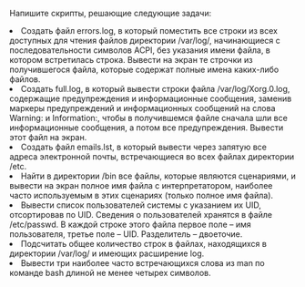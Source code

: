 Напишите скрипты, решающие следующие задачи: 
<li>Создать файл errors.log, в который поместить все строки из всех 
доступных для чтения файлов директории /var/log/, начинающиеся 
c последовательности символов ACPI, без указания имени файла, в 
котором встретилась строка. Вывести на экран те строчки из 
получившегося файла, которые содержат полные имена каких-либо 
файлов. 
<li>Создать full.log, в который вывести строки файла 
/var/log/Xorg.0.log, содержащие предупреждения и 
информационные сообщения, заменив маркеры предупреждений и 
информационных сообщений на слова Warning: и Information:, 
чтобы в получившемся файле сначала шли все информационные 
сообщения, а потом все предупреждения. Вывести этот файл на экран. 
<li>Создать файл emails.lst, в который вывести через запятую все 
адреса электронной почты, встречающиеся во всех файлах директории 
/etc.  
<li>Найти в директории /bin все файлы, которые являются сценариями, и 
вывести на экран  полное имя файла с интерпретатором, наиболее 
часто используемым в этих сценариях (только полное имя файла). 
<li>Вывести список пользователей системы с указанием их UID, 
отсортировав по UID. Сведения о пользователей хранятся в файле 
/etc/passwd. В каждой строке этого файла первое поле – имя 
пользователя, третье поле – UID. Разделитель – двоеточие. 
<li>Подсчитать общее количество строк в файлах, находящихся в 
директории /var/log/ и имеющих расширение log. 
<li>Вывести три наиболее часто встречающихся слова из man по 
команде bash длиной не менее четырех символов.
